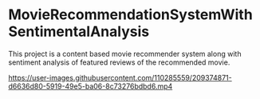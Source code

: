 # MovieRecommendationSystemWithSentimentalAnalysis
  This project is a content based movie recommender system along with sentiment analysis of featured reviews of the recommended movie.


https://user-images.githubusercontent.com/110285559/209374871-d6636d80-5919-49e5-ba06-8c73276bdbd6.mp4

